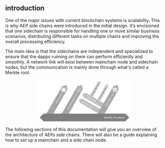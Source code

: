 ## introduction

One of the major issues with current blockchain systems is scalability. This is why AElf side chains were introduced in the initial design. It’s envisioned that one sidechain is responsible for handling one or more similar business scenarios, distributing different tasks on multiple chains and improving the overall processing efficiency.

The main idea is that the sidechains are independent and specialized to ensure that the dapps running on them can perform efficiently and smoothly. A network link will exist between mainchain node and sidechain nodes, but the communication is mainly done through what's called a Merkle root.

<!-- ![](intro-topology.png=400x400) -->
<p align="center">
    <img src="intro-topology.png" width="300" align="center" >
</div>

The following sections of this documentation will give you an overview of the architecture of AElfs side chains. There will also be a guide explaining how to set up a mainchain and a side chain node.


